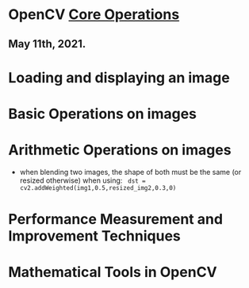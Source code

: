 # OpenCV [Core Operations](https://opencv-python-tutroals.readthedocs.io/en/latest/py_tutorials/py_core/py_table_of_contents_core/py_table_of_contents_core.html)
## May 11th, 2021.

# Loading and displaying an image


# Basic Operations on images


# Arithmetic Operations on images
- when blending two images, the shape of both must be the same (or resized otherwise) when using:
<code> dst = cv2.addWeighted(img1,0.5,resized_img2,0.3,0) </code>

# Performance Measurement and Improvement Techniques


# Mathematical Tools in OpenCV


